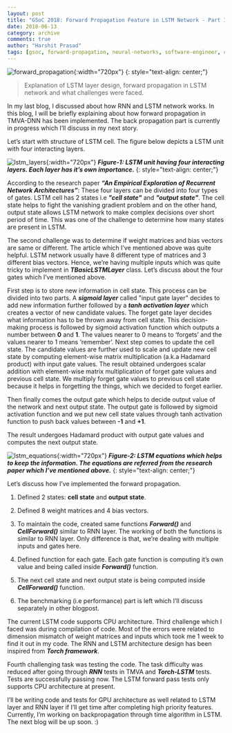 ```yaml
---
layout: post
title: "GSoC 2018: Forward Propagation Feature in LSTM Network - Part III"
date: 2018-06-13
category: archive
comments: true
author: "Harshit Prasad"
tags: [gsoc, forward-propagation, neural-networks, software-engineer, cern]
---
```



![forward_propagation](https://drive.google.com/uc?export=view&id=1N6JFs14_ZROahToxjjTK1fD9hJoZX67U){:width="720px"}
{: style="text-align: center;"}

> Explanation of LSTM layer design, forward propagation in LSTM network and what challenges were faced.

In my last blog, I discussed about how RNN and LSTM network works. In this blog, I will be briefly explaining about how forward propagation in TMVA-DNN has been implemented. The back propagation part is currently in progress which I’ll discuss in my next story.

Let’s start with structure of LSTM cell. The figure below depicts a LSTM unit with four interacting layers.

![lstm_layers](https://drive.google.com/uc?export=view&id=1DJ_LLNeWpkj-RMAHGcZ3pZxwjt8hUDHL){:width="720px"}
***Figure-1: LSTM unit having four interacting layers. Each layer has it’s own importance.***
{: style="text-align: center;"}

According to the research paper ***“An Empirical Exploration of Recurrent Network Architectures”***: These four layers can be divided into four types of gates. LSTM cell has 2 states i.e ***"cell state"*** and ***"output state"***. The cell state helps to fight the vanishing gradient problem and on the other hand, output state allows LSTM network to make complex decisions over short period of time. This was one of the challenge to determine how many states are present in LSTM.

The second challenge was to determine if weight matrices and bias vectors are same or different. The article which I’ve mentioned above was quite helpful. LSTM network usually have 8 different type of matrices and 3 different bias vectors. Hence, we’re having multiple inputs which was quite tricky to implement in ***TBasicLSTMLayer*** class. Let’s discuss about the four gates which I’ve mentioned above.

First step is to store new information in cell state. This process can be divided into two parts. A ***sigmoid layer*** called "input gate layer" decides to add new information further followed by a ***tanh activation layer*** which creates a vector of new candidate values. The forget gate layer decides what information has to be thrown away from cell state. This decision-making process is followed by sigmoid activation function which outputs a number between **0** and **1**. The values nearer to 0 means to ‘forgets’ and the values nearer to 1 means ‘remember’. Next step comes to update the cell state. The candidate values are further used to scale and update new cell state by computing element-wise matrix multiplication (a.k.a Hadamard product) with input gate values. The result obtained undergoes scalar addition with element-wise matrix multiplication of forget gate values and previous cell state. We multiply forget gate values to previous cell state because it helps in forgetting the things, which we decided to forget earlier.

Then finally comes the output gate which helps to decide output value of the network and next output state. The output gate is followed by sigmoid activation function and we put new cell state values through tanh activation function to push back values between **-1** and **+1**.

The result undergoes Hadamard product with output gate values and computes the next output state.

![lstm_equations](https://drive.google.com/uc?export=view&id=1sZxcnAPMFrStns9CJ3FFtyLz06D7NfrJ){:width="720px"}
***Figure-2: LSTM equations which helps to keep the information. The equations are referred from the research paper which I’ve mentioned above.***
{: style="text-align: center;"}

Let’s discuss how I’ve implemented the forward propagation.

1. Defined 2 states: **cell state** and **output state**.

2. Defined 8 weight matrices and 4 bias vectors.

3. To maintain the code, created same functions ***Forward()*** and ***CellForward()*** similar to RNN layer. The working of both the functions is similar to RNN layer. Only difference is that, we’re dealing with multiple inputs and gates here.

4. Defined function for each gate. Each gate function is computing it’s own value and being called inside ***Forward()*** function.

5. The next cell state and next output state is being computed inside ***CellForward()*** function.

6. The benchmarking (i.e performance) part is left which I’ll discuss separately in other blogpost.

The current LSTM code supports CPU architecture. Third challenge which I faced was during compilation of code. Most of the errors were related to dimension mismatch of weight matrices and inputs which took me 1 week to find it out in my code. The RNN and LSTM architecture design has been inspired from ***Torch framework***.

Fourth challenging task was testing the code. The task difficulty was reduced after going through ***RNN*** tests in TMVA and ***Torch-LSTM*** tests. Tests are successfully passing now. The LSTM forward pass tests only supports CPU architecture at present.

I’ll be writing code and tests for GPU architecture as well related to LSTM layer and RNN layer if I’ll get time after completing high priority features. Currently, I’m working on backpropagation through time algorithm in LSTM. The next blog will be up soon. :)
